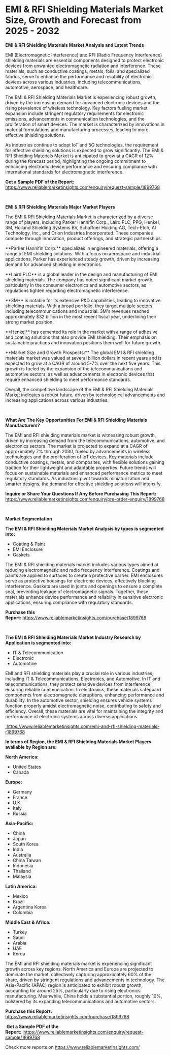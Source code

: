 <p><h1>EMI & RFI Shielding Materials Market Size, Growth and Forecast from 2025 - 2032</h1></p><p><strong>EMI & RFI Shielding Materials Market Analysis and Latest Trends</strong></p>
<p><p>EMI (Electromagnetic Interference) and RFI (Radio Frequency Interference) shielding materials are essential components designed to protect electronic devices from unwanted electromagnetic radiation and interference. These materials, such as conductive coatings, metals, foils, and specialized fabrics, serve to enhance the performance and reliability of electronic devices across various industries, including telecommunications, automotive, aerospace, and healthcare.</p><p>The EMI & RFI Shielding Materials Market is experiencing robust growth, driven by the increasing demand for advanced electronic devices and the rising prevalence of wireless technology. Key factors fueling market expansion include stringent regulatory requirements for electronic emissions, advancements in communication technologies, and the proliferation of smart devices. The market is characterized by innovations in material formulations and manufacturing processes, leading to more effective shielding solutions.</p><p>As industries continue to adopt IoT and 5G technologies, the requirement for effective shielding solutions is expected to grow significantly. The EMI & RFI Shielding Materials Market is anticipated to grow at a CAGR of 12% during the forecast period, highlighting the ongoing commitment to enhancing electronic device performance and ensuring compliance with international standards for electromagnetic interference.</p></p>
<p><strong>Get a Sample PDF of the Report:&nbsp;</strong> <a href="https://www.reliablemarketinsights.com/enquiry/request-sample/1899768?utm_campaign=2111&utm_medium=2&utm_source=Github&utm_content=ia&utm_term=03042025&utm_id=emi-rfi-shielding-materials">https://www.reliablemarketinsights.com/enquiry/request-sample/1899768</a></p>
<p>&nbsp;</p>
<p><strong>EMI & RFI Shielding Materials Major Market Players</strong></p>
<p><p>The EMI & RFI Shielding Materials Market is characterized by a diverse range of players, including Parker Hannifin Corp., Laird PLC, PPG, Henkel, 3M, Holland Shielding Systems BV, Schaffner Holding AG, Tech-Etch, AI Technology, Inc., and Orion Industries Incorporated. These companies compete through innovation, product offerings, and strategic partnerships.</p><p>**Parker Hannifin Corp.** specializes in engineered materials, offering a range of EMI shielding solutions. With a focus on aerospace and industrial applications, Parker has experienced steady growth, driven by increasing demand for advanced shielding in electronics. </p><p>**Laird PLC** is a global leader in the design and manufacturing of EMI shielding materials. The company has noted significant market growth, particularly in the consumer electronics and automotive sectors, as regulations tighten regarding electromagnetic interference.</p><p>**3M** is notable for its extensive R&D capabilities, leading to innovative shielding materials. With a broad portfolio, they target multiple sectors including telecommunications and industrial. 3M's revenues reached approximately $32 billion in the most recent fiscal year, underlining their strong market position.</p><p>**Henkel** has cemented its role in the market with a range of adhesive and coating solutions that also provide EMI shielding. Their emphasis on sustainable practices and innovation positions them well for future growth.</p><p>**Market Size and Growth Prospects:** The global EMI & RFI shielding materials market was valued at several billion dollars in recent years and is expected to grow at a CAGR of around 5-7% over the next five years. This growth is fueled by the expansion of the telecommunications and automotive sectors, as well as advancements in electronic devices that require enhanced shielding to meet performance standards. </p><p>Overall, the competitive landscape of the EMI & RFI Shielding Materials Market indicates a robust future, driven by technological advancements and increasing applications across various industries.</p></p>
<p>&nbsp;</p>
<p><strong>What Are The Key Opportunities For EMI & RFI Shielding Materials Manufacturers?</strong></p>
<p><p>The EMI and RFI shielding materials market is witnessing robust growth, driven by increasing demand from the telecommunications, automotive, and electronics sectors. The market is projected to expand at a CAGR of approximately 7% through 2030, fueled by advancements in wireless technologies and the proliferation of IoT devices. Key materials include conductive coatings, metals, and composites, with flexible solutions gaining traction for their lightweight and adaptable properties. Future trends will focus on sustainable materials and enhanced performance metrics to meet regulatory standards. As industries pivot towards miniaturization and smarter designs, the demand for effective shielding solutions will intensify.</p></p>
<p><strong>Inquire or Share Your Questions If Any Before Purchasing This Report:</strong> <a href="https://www.reliablemarketinsights.com/enquiry/pre-order-enquiry/1899768?utm_campaign=2111&utm_medium=2&utm_source=Github&utm_content=ia&utm_term=03042025&utm_id=emi-rfi-shielding-materials">https://www.reliablemarketinsights.com/enquiry/pre-order-enquiry/1899768</a></p>
<p>&nbsp;</p>
<p><strong>Market Segmentation</strong></p>
<p><strong>The EMI & RFI Shielding Materials Market Analysis by types is segmented into:</strong></p>
<p><ul><li>Coating & Paint</li><li>EMI Enclosure</li><li>Gaskets</li></ul></p>
<p><p>The EMI & RFI shielding materials market includes various types aimed at reducing electromagnetic and radio frequency interference. Coatings and paints are applied to surfaces to create a protective barrier. EMI enclosures serve as protective housings for electronic devices, effectively blocking interference. Gaskets are used in joints and openings to ensure a complete seal, preventing leakage of electromagnetic signals. Together, these materials enhance device performance and reliability in sensitive electronic applications, ensuring compliance with regulatory standards.</p></p>
<p><strong>Purchase this Report:&nbsp;</strong><a href="https://www.reliablemarketinsights.com/purchase/1899768?utm_campaign=2111&utm_medium=2&utm_source=Github&utm_content=ia&utm_term=03042025&utm_id=emi-rfi-shielding-materials">https://www.reliablemarketinsights.com/purchase/1899768</a></p>
<p>&nbsp;</p>
<p><strong>The EMI & RFI Shielding Materials Market Industry Research by Application is segmented into:</strong></p>
<p><ul><li>IT & Telecommunication</li><li>Electronic</li><li>Automotive</li></ul></p>
<p><p>EMI and RFI shielding materials play a crucial role in various industries, including IT & Telecommunications, Electronics, and Automotive. In IT and telecommunications, they protect sensitive devices from interference, ensuring reliable communication. In electronics, these materials safeguard components from electromagnetic disruptions, enhancing performance and durability. In the automotive sector, shielding ensures vehicle systems function properly amidst electromagnetic noise, contributing to safety and efficiency. Overall, these materials are vital for maintaining the integrity and performance of electronic systems across diverse applications.</p></p>
<p><a href="https://www.reliablemarketinsights.com/emi-and-rfi-shielding-materials-r1899768?utm_campaign=2111&utm_medium=2&utm_source=Github&utm_content=ia&utm_term=03042025&utm_id=emi-rfi-shielding-materials">&nbsp;https://www.reliablemarketinsights.com/emi-and-rfi-shielding-materials-r1899768</a></p>
<p><strong>In terms of Region, the EMI & RFI Shielding Materials Market Players available by Region are:</strong></p>
<p>
    <p> <strong> North America: </strong>
        <ul>
            <li>United States</li>
            <li>Canada</li>
        </ul>
        </p> 
    <p> <strong> Europe: </strong>
        <ul>
            <li>Germany</li>
            <li>France</li>
            <li>U.K.</li>
            <li>Italy</li>
            <li>Russia</li>
        </ul>
        </p> 
    <p> <strong> Asia-Pacific: </strong>
        <ul>
            <li>China</li>
            <li>Japan</li>
            <li>South Korea</li>
            <li>India</li>
            <li>Australia</li>
            <li>China Taiwan</li>
            <li>Indonesia</li>
            <li>Thailand</li>
            <li>Malaysia</li>
        </ul>
        </p> 
    <p> <strong> Latin America: </strong>
        <ul>
            <li>Mexico</li>
            <li>Brazil</li>
            <li>Argentina Korea</li>
            <li>Colombia</li>
        </ul>
        </p> 
    <p> <strong> Middle East & Africa: </strong>
        <ul>
            <li>Turkey</li>
            <li>Saudi</li>
            <li>Arabia</li>
            <li>UAE</li>
            <li>Korea</li>
        </ul>
    </p>
    </p>
<p><p>The EMI and RFI shielding materials market is experiencing significant growth across key regions. North America and Europe are projected to dominate the market, collectively capturing approximately 60% of the share, driven by stringent regulations and advancements in technology. The Asia-Pacific (APAC) region is anticipated to exhibit robust growth, accounting for around 25%, particularly due to rising electronics manufacturing. Meanwhile, China holds a substantial portion, roughly 10%, bolstered by its expanding telecommunications and automotive sectors.</p></p>
<p><strong>Purchase this Report: </strong><a href="https://www.reliablemarketinsights.com/purchase/1899768?utm_campaign=2111&utm_medium=2&utm_source=Github&utm_content=ia&utm_term=03042025&utm_id=emi-rfi-shielding-materials">https://www.reliablemarketinsights.com/purchase/1899768</a></p>
<p>&nbsp;<strong>Get a Sample PDF of the Report:&nbsp;&nbsp;</strong><a href="https://www.reliablemarketinsights.com/enquiry/request-sample/1899768?utm_campaign=2111&utm_medium=2&utm_source=Github&utm_content=ia&utm_term=03042025&utm_id=emi-rfi-shielding-materials">https://www.reliablemarketinsights.com/enquiry/request-sample/1899768</a></p>
<p><strong></strong></p>
<p>Check more reports on <a href="https://www.reliablemarketinsights.com/?utm_campaign=2111&utm_medium=2&utm_source=Github&utm_content=ia&utm_term=03042025&utm_id=emi-rfi-shielding-materials">https://www.reliablemarketinsights.com/</a></p>